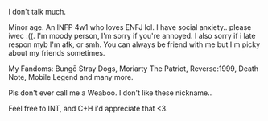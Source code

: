 I don't talk much.

Minor age. An INFP 4w1 who loves ENFJ lol. I have social anxiety.. please iwec :((. I'm moody person, I'm sorry if you're annoyed. I also sorry if i late respon myb I'm afk, or smh. You can always be friend with me but I'm picky about my friends sometimes.

My Fandoms: Bungō Stray Dogs, Moriarty The Patriot, Reverse:1999, Death Note, Mobile Legend and many more.

Pls don't ever call me a Weaboo. I don't like these nickname..

Feel free to INT, and C+H i'd appreciate that <3.
